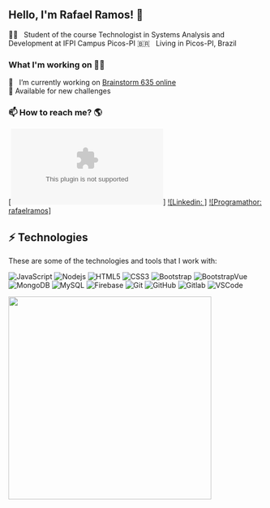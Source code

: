 ## Hello, I'm Rafael Ramos! 👋

🧑‍🏫  &nbsp; Student of the course Technologist in Systems Analysis and Development at IFPI Campus Picos-PI
🇧🇷  &nbsp; Living in Picos-PI, Brazil

### What I'm working on 👨‍💻
🔭  &nbsp; I’m currently working on [Brainstorm 635 online](https://app-brainstorming.web.app/) <br>
🌱  Available for new challenges <br>

### 📫 How to reach me? 🌎
[![Email](rafaelmaggo64@gmail.com)]
[![Linkedin: ]](https://www.linkedin.com/in/rafael-ramos64/)
[![Programathor: rafaelramos]](http://instagram.com/jesielviana)


## ⚡ Technologies

These are some of the technologies and tools that I work with:

![JavaScript](https://img.shields.io/badge/-JavaScript-black?style=flat-square&logo=javascript)
![Nodejs](https://img.shields.io/badge/-Nodejs-339933?style=flat-square&logo=Node.js&logoColor=white)
![HTML5](https://img.shields.io/badge/-HTML5-E34F26?style=flat-square&logo=html5&logoColor=white)
![CSS3](https://img.shields.io/badge/-CSS3-1572B6?style=flat-square&logo=css3)
![Bootstrap](https://img.shields.io/badge/-Bootstrap-563D7C?style=flat-square&logo=bootstrap)
![BootstrapVue](https://img.shields.io/badge/-Bootstrap-563D7C?style=flat-square&logo=bootstrap)
![MongoDB](https://img.shields.io/badge/-MongoDB-black?style=flat-square&logo=mongodb)
![MySQL](https://img.shields.io/badge/-MySQL-4479A1?style=flat-square&logo=mysql&logoColor=white)
![Firebase](https://img.shields.io/badge/Firebase-FFCA28?style=flat-square&logo=firebase&logoColor=white)
![Git](https://img.shields.io/badge/-Git-black?style=flat-square&logo=git)
![GitHub](https://img.shields.io/badge/-GitHub-181717?style=flat-square&logo=github)
![Gitlab](https://img.shields.io/badge/-Gitlab-orange?style=flat-square&logo=gitlab)
![VSCode](https://img.shields.io/badge/-VSCode-007ACC?style=flat-square&logo=visual-studio-code&logoColor=white)


<img width="400px" align="left" src="https://github-readme-stats.vercel.app/api/top-langs/?username=rafaelramos64&hide=html&layout=compact" />
<!-- <img width="495px" align="left" src="https://github-readme-stats.vercel.app/api?username=jesielviana&theme=default" /> -->

